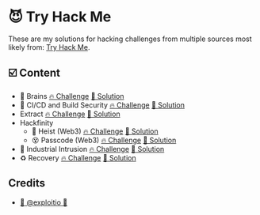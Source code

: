 # 😈 Try Hack Me

These are my solutions for hacking challenges from multiple sources most likely from: [Try Hack Me](https://tryhackme.com).

## ☑️ Content
* 🧠 Brains [🔥 Challenge](https://tryhackme.com/room/brains) [📝 Solution](./brains/README.md)
* 🤖 CI/CD and Build Security [🔥 Challenge](https://tryhackme.com/room/cicdandbuildsecurity) [📝 Solution](./cicd-build-security/README.md)
* Extract [🔥 Challenge](https://tryhackme.com/room/extract) [📝 Solution](./extract/README.md)
* Hackfinity
    * 💸 Heist (Web3) [🔥 Challenge](https://tryhackme.com/room/hfb1heist) [📝 Solution](./hackfinity/heist/README.md)
    * 😵 Passcode (Web3) [🔥 Challenge](https://tryhackme.com/room/hfb1passcode) [📝 Solution](./hackfinity/passcode/README.md)
* 🧨 Industrial Intrusion [🔥 Challenge](https://tryhackme.com/room/industrial-intrusion) [📝 Solution](./industrial-intrusion/README.md)
* ♻️ Recovery [🔥 Challenge](https://tryhackme.com/room/recovery) [📝 Solution](./recovery/README.md)


## Credits

* [🥷 @exploitio 🥷](https://x.com/exploitio)